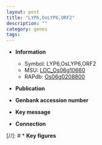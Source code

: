 ```yaml
---
layout: post
title: "LYP6,OsLYP6,ORF2"
description: ""
category: genes
tags: 
---
```


* **Information**  
    + Symbol: LYP6,OsLYP6,ORF2  
    + MSU: [LOC_Os06g10660](http://rice.uga.edu/cgi-bin/ORF_infopage.cgi?orf=LOC_Os06g10660)  
    + RAPdb: [Os06g0208800](http://rapdb.dna.affrc.go.jp/viewer/gbrowse_details/irgsp1?name=Os06g0208800)  

* **Publication**  

* **Genbank accession number**  

* **Key message**  

* **Connection**  

[//]: # * **Key figures**  



